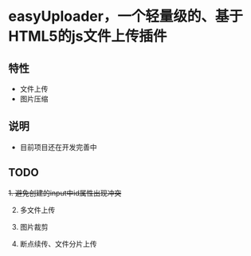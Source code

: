# easyUploader，一个轻量级的、基于HTML5的js文件上传插件

## 特性

* 文件上传
* 图片压缩

## 说明

* 目前项目还在开发完善中

## TODO

~~1. 避免创建的input中id属性出现冲突~~

2. 多文件上传

3. 图片裁剪

4. 断点续传、文件分片上传


